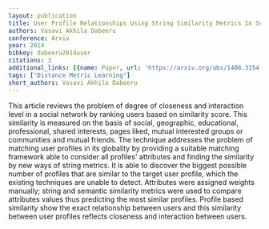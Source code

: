 ```yaml
---
layout: publication
title: User Profile Relationships Using String Similarity Metrics In Social Networks
authors: Vasavi Akhila Dabeeru
conference: Arxiv
year: 2014
bibkey: dabeeru2014user
citations: 3
additional_links: [{name: Paper, url: 'https://arxiv.org/abs/1408.3154'}]
tags: ["Distance Metric Learning"]
short_authors: Vasavi Akhila Dabeeru
---
```

This article reviews the problem of degree of closeness and interaction level
in a social network by ranking users based on similarity score. This similarity
is measured on the basis of social, geographic, educational, professional,
shared interests, pages liked, mutual interested groups or communities and
mutual friends. The technique addresses the problem of matching user profiles
in its globality by providing a suitable matching framework able to consider
all profiles' attributes and finding the similarity by new ways of string
metrics. It is able to discover the biggest possible number of profiles that
are similar to the target user profile, which the existing techniques are
unable to detect. Attributes were assigned weights manually; string and
semantic similarity metrics were used to compare attributes values thus
predicting the most similar profiles. Profile based similarity show the exact
relationship between users and this similarity between user profiles reflects
closeness and interaction between users.